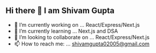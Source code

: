## Hi there 👋 I am Shivam Gupta



- 🔭 I’m currently working on ... React/Express/Next.js
- 🌱 I’m currently learning ... Next.js and DSA
- 👯 I’m looking to collaborate on ... React/Express/Next.js
- 📫 How to reach me: ... shivamgupta02005@gmail.com



